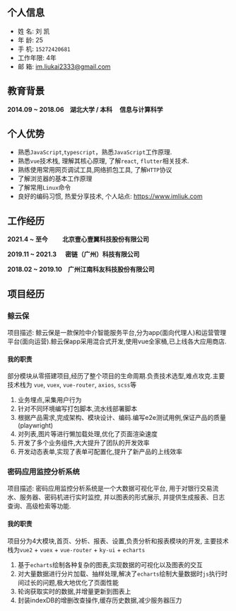 ## 个人信息

- 姓 名: 刘 凯
- 年 龄: 25
- 手 机: `15272420681`
- 工作年限: 4年
- 邮 箱: <a href="mailto:im.liukai2333@gmail.com">im.liukai2333@gmail.com</a>

## 教育背景

**2014.09 ~ 2018.06&nbsp;&nbsp;&nbsp;&nbsp;湖北大学 / 本科&nbsp;&nbsp;&nbsp;&nbsp; 信息与计算科学**

## 个人优势

  - 熟悉`JavaScript`,`typescript`，熟悉`JavaScript`工作原理.
  - 熟悉`vue`技术栈, 理解其核心原理, 了解`react`, `flutter`相关技术.
  - 熟练使用常用网页调试工具,网络抓包工具, 了解`HTTP`协议
  - 了解浏览器的基本工作原理
  - 了解常用`Linux`命令
  - 良好的编码习惯, 热爱分享技术, 个人站点: <a href="https://www.imliuk.com" target="_blank">https://www.imliuk.com</a>

## 工作经历

**2021.4 ~ 至今 &nbsp;&nbsp;&nbsp;&nbsp;&nbsp;&nbsp;&nbsp;&nbsp;&nbsp;北京壹心壹翼科技股份有限公司**

**2019.11 ~ 2021.3 &nbsp;&nbsp;&nbsp;&nbsp;   密链（广州）科技有限公司**

**2018.02 ~ 2019.10 &nbsp;&nbsp; 广州江南科友科技股份有限公司**
## 项目经历

### 鲸云保 

项目描述: 鲸云保是一款保险中介智能服务平台,分为app(面向代理人)和运营管理平台(面向运营).鲸云保app采用混合式开发,使用vue全家桶,已上线各大应用商店.

#### 我的职责

部分模块从零搭建项⽬,经历了整个项⽬的⽣命周期.负责技术选型,难点攻克.主要技术栈为 `vue`, `vuex`, `vue-router`, `axios`, `scss`等

1. 业务埋点,采集用户行为
2. 针对不同环境编写打包脚本,流水线部署脚本
3. 根据产品需求,完成架构、模块设计、编码.编写e2e测试用例,保证产品的质量(playwright)
4. 对列表,图片等进行懒加载处理,优化了页面渲染速度
5. 开发了多个业务组件,大大提升了团队的开发效率
6. 开发动态表单,实现了表单可配置化,提升了新产品的上线效率

### 密码应用监控分析系统

项目描述: 密码应用监控分析系统是一个大数据可视化平台, 用于对银行交易流水、服务器、密码机进行实时监控, 并以图表的形式展示, 并提供生成报表、日志查询、高级检索等功能.

#### 我的职责

项目分为4大模块,首页、分析、报表、设置,负责分析和报表模块的开发, 主要技术栈为`vue2` + `vuex` + `vue-router` + `ky-ui` + `echarts`

1. 基于`echarts`绘制各种复杂的图表,实现数据的可视化以及图表的交互
2. 对大量数据进行分片加载、抽样处理,解决了`echarts`绘制大量数据时`js`执行时间过长的问题,极大地优化了页面性能
3. 轮询获取实时的数据,并增量更新到图表上
4. 封装indexDB的增删改查操作,缓存历史数据,减少服务器压力
